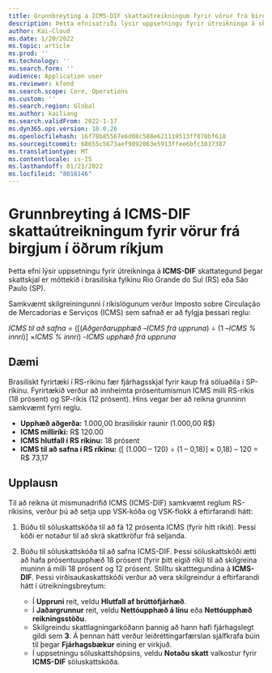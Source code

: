 ```yaml
---
title: Grunnbreyting á ICMS-DIF skattaútreikningum fyrir vörur frá birgjum í öðrum ríkjum
description: Þetta efnisatriði lýsir uppsetningu fyrir útreikninga á skattategundinni ICMS-DIF þegar skattskjal er móttekið í Brasilíska fylkinu Rio Grande do Sul (RS) eða São Paulo (SP).
author: Kai-Cloud
ms.date: 1/20/2022
ms.topic: article
ms.prod: ''
ms.technology: ''
ms.search.form: ''
audience: Application user
ms.reviewer: kfend
ms.search.scope: Core, Operations
ms.custom: ''
ms.search.region: Global
ms.author: kailiang
ms.search.validFrom: 2022-1-17
ms.dyn365.ops.version: 10.0.26
ms.openlocfilehash: 16f78b85567e6d08c588e621119513ff070bf618
ms.sourcegitcommit: 68655c5673aef9892063e5913ffee6bfc3817387
ms.translationtype: MT
ms.contentlocale: is-IS
ms.lasthandoff: 01/21/2022
ms.locfileid: "8016146"
---
```

# <a name="basis-change-in-icms-dif-tax-calculations-for-products-from-suppliers-in-other-states"></a>Grunnbreyting á ICMS-DIF skattaútreikningum fyrir vörur frá birgjum í öðrum ríkjum

Þetta efni lýsir uppsetningu fyrir útreikninga á **ICMS-DIF** skattategund þegar skattskjal er móttekið í brasilíska fylkinu Rio Grande do Sul (RS) eða São Paulo (SP).

Samkvæmt skilgreiningunni í ríkislögunum verður Imposto sobre Circulação de Mercadorias e Serviços (ICMS) sem safnað er að fylgja þessari reglu:

*ICMS til að safna* = ([(*Aðgerðarupphæð* –*ICMS frá uppruna*) ÷ (1 –*ICMS % innri*)] ×*ICMS % innri*) -*ICMS upphæð frá uppruna*

## <a name="example"></a>Dæmi

Brasilískt fyrirtæki í RS-ríkinu fær fjárhagsskjal fyrir kaup frá söluaðila í SP-ríkinu. Fyrirtækið verður að innheimta prósentumismun ICMS milli RS-ríkis (18 prósent) og SP-ríkis (12 prósent). Hins vegar ber að reikna grunninn samkvæmt fyrri reglu.

- **Upphæð aðgerða:** 1.000,00 brasilískir raunir (1.000,00 R$)
- **ICMS milliríki:** R$ 120.00
- **ICMS hlutfall í RS ríkinu:** 18 prósent
- **ICMS til að safna í RS ríkinu:** (\[ (1.000 – 120) ÷ (1 – 0,18)\] × 0,18) – 120 = R$ 73,17 

## <a name="resolution"></a>Upplausn

Til að reikna út mismunadrifið ICMS (ICMS-DIF) samkvæmt reglum RS-ríkisins, verður þú að setja upp VSK-kóða og VSK-flokk á eftirfarandi hátt:

1. Búðu til söluskattskóða til að fá 12 prósenta ICMS (fyrir hitt ríkið). Þessi kóði er notaður til að skrá skattkröfur frá seljanda.
2. Búðu til söluskattskóða til að safna ICMS-DIF. Þessi söluskattskóði ætti að hafa prósentuupphæð 18 prósent (fyrir þitt eigið ríki) til að skilgreina muninn á milli 18 prósent og 12 prósent. Stilltu skatttegundina á **ICMS-DIF**. Þessi virðisaukaskattskóði verður að vera skilgreindur á eftirfarandi hátt í útreikningsbreytum:

    - Í **Uppruni** reit, veldu **Hlutfall af brúttófjárhæð**.
    - Í **Jaðargrunnur** reit, veldu **Nettóupphæð á línu** eða **Nettóupphæð reikningsstöðu**.
    - Skilgreindu skattlagningarkóðann þannig að hann hafi fjárhagslegt gildi sem **3**. Á þennan hátt verður leiðréttingarfærslan sjálfkrafa búin til þegar **Fjárhagsbækur** eining er virkjuð.
    - Í uppsetningu söluskattshópsins, veldu **Notaðu skatt** valkostur fyrir **ICMS-DIF** söluskattskóða.
